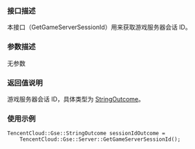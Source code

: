 ### 接口描述
本接口（GetGameServerSessionId）用来获取游戏服务器会话 ID。		

### 参数描述
无参数



### 返回值说明
游戏服务器会话 ID，具体类型为 [StringOutcome](https://cloud.tencent.com/document/product/1165/42020#jtlx)。

### 使用示例
```
TencentCloud::Gse::StringOutcome sessionIdOutcome = 
	TencentCloud::Gse::Server::GetGameServerSessionId();
```

